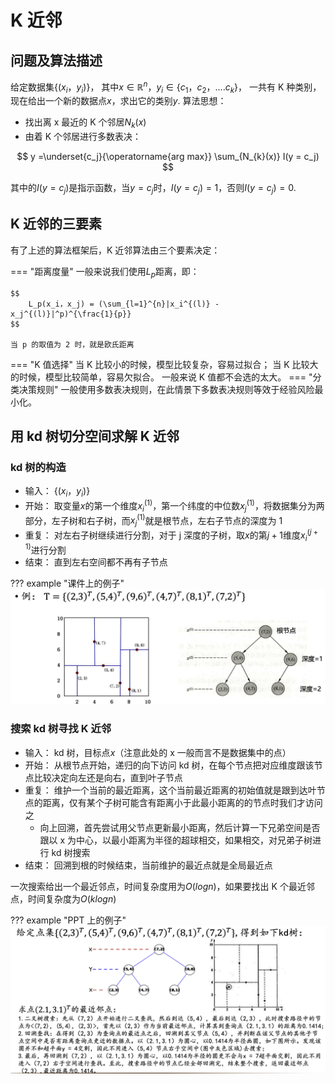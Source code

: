# K 近邻

## 问题及算法描述

给定数据集$\{(x_i，y_i)\}$， 其中$x \in \mathbb{R}^n$，$y_i \in \{ c_1，c_2，....c_k\}$， 一共有 K 种类别，现在给出一个新的数据点$x$，求出它的类别$y$.
算法思想：

- 找出离 x 最近的 K 个邻居$N_{k}(x)$
- 由着 K 个邻居进行多数表决：

$$
    y =\underset{c_j}{\operatorname{arg max}} \sum_{N_{k}(x)} I(y = c_j)
$$

其中的$I(y = c_j)$是指示函数，当$y = c_j$时，$I(y = c_j) = 1$，否则$I(y = c_j) = 0$.

## K 近邻的三要素

有了上述的算法框架后，K 近邻算法由三个要素决定：

=== "距离度量"
    一般来说我们使用$L_p$距离，即：

    $$
        L_p(x_i，x_j) = (\sum_{l=1}^{n}|x_i^{(l)} - x_j^{(l)}|^p)^{\frac{1}{p}}
    $$

    当 p 的取值为 2 时，就是欧氏距离
=== "K 值选择"
    当 K 比较小的时候，模型比较复杂，容易过拟合；
    当 K 比较大的时候，模型比较简单，容易欠拟合。
    一般来说 K 值都不会选的太大。
=== "分类决策规则"
    一般使用多数表决规则，在此情景下多数表决规则等效于经验风险最小化。


## 用 kd 树切分空间求解 K 近邻

### kd 树的构造

- 输入： $\{(x_i，y_i)\}$
- 开始： 取变量$x$的第一个维度$x_i^(1)$，第一个纬度的中位数$x_j^(1)$，将数据集分为两部分，左子树和右子树，而$x_j^(1)$就是根节点，左右子节点的深度为 1
- 重复： 对左右子树继续进行分割，对于 j 深度的子树，取$x$的第$j+1$维度$x_i^(j+1)$进行分割
- 结束： 直到左右空间都不再有子节点

??? example "课件上的例子"
    ![](images/KNN/2023-11-21-15-29-48.png#pic)

### 搜索 kd 树寻找 K 近邻

- 输入： kd 树，目标点$x$（注意此处的 x 一般而言不是数据集中的点）
- 开始： 从根节点开始，递归的向下访问 kd 树，在每个节点把对应维度跟该节点比较决定向左还是向右，直到叶子节点
- 重复： 维护一个当前的最近距离，这个当前最近距离的初始值就是跟到达叶节点的距离，仅有某个子树可能含有距离小于此最小距离的的节点时我们才访问之
    - 向上回溯，首先尝试用父节点更新最小距离，然后计算一下兄弟空间是否跟以 x 为中心，以最小距离为半径的超球相交，如果相交，对兄弟子树进行 kd 树搜索
- 结束： 回溯到根的时候结束，当前维护的最近点就是全局最近点

一次搜索给出一个最近邻点，时间复杂度用为$O(logn)$，如果要找出 K 个最近邻点，时间复杂度为$O(klogn)$

??? example "PPT 上的例子"
    ![](images/KNN/2023-11-21-15-39-15.png#pic)

